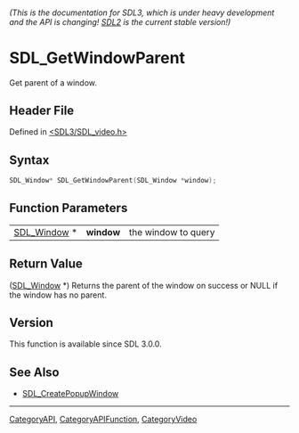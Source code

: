 ###### (This is the documentation for SDL3, which is under heavy development and the API is changing! [SDL2](https://wiki.libsdl.org/SDL2/) is the current stable version!)
# SDL_GetWindowParent

Get parent of a window.

## Header File

Defined in [<SDL3/SDL_video.h>](https://github.com/libsdl-org/SDL/blob/main/include/SDL3/SDL_video.h)

## Syntax

```c
SDL_Window* SDL_GetWindowParent(SDL_Window *window);
```

## Function Parameters

|                            |            |                     |
| -------------------------- | ---------- | ------------------- |
| [SDL_Window](SDL_Window) * | **window** | the window to query |

## Return Value

([SDL_Window](SDL_Window) *) Returns the parent of the window on success or
NULL if the window has no parent.

## Version

This function is available since SDL 3.0.0.

## See Also

- [SDL_CreatePopupWindow](SDL_CreatePopupWindow)

----
[CategoryAPI](CategoryAPI), [CategoryAPIFunction](CategoryAPIFunction), [CategoryVideo](CategoryVideo)

